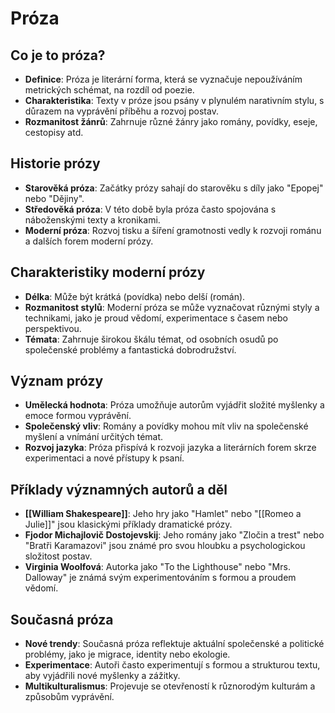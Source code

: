 # Próza
## Co je to próza?
- **Definice**: Próza je literární forma, která se vyznačuje nepoužíváním metrických schémat, na rozdíl od poezie.
- **Charakteristika**: Texty v próze jsou psány v plynulém narativním stylu, s důrazem na vyprávění příběhu a rozvoj postav.
- **Rozmanitost žánrů**: Zahrnuje různé žánry jako romány, povídky, eseje, cestopisy atd.

## Historie prózy
- **Starověká próza**: Začátky prózy sahají do starověku s díly jako "Epopej" nebo "Dějiny".
- **Středověká próza**: V této době byla próza často spojována s náboženskými texty a kronikami.
- **Moderní próza**: Rozvoj tisku a šíření gramotnosti vedly k rozvoji románu a dalších forem moderní prózy.

## Charakteristiky moderní prózy
- **Délka**: Může být krátká (povídka) nebo delší (román).
- **Rozmanitost stylů**: Moderní próza se může vyznačovat různými styly a technikami, jako je proud vědomí, experimentace s časem nebo perspektivou.
- **Témata**: Zahrnuje širokou škálu témat, od osobních osudů po společenské problémy a fantastická dobrodružství.

## Význam prózy
- **Umělecká hodnota**: Próza umožňuje autorům vyjádřit složité myšlenky a emoce formou vyprávění.
- **Společenský vliv**: Romány a povídky mohou mít vliv na společenské myšlení a vnímání určitých témat.
- **Rozvoj jazyka**: Próza přispívá k rozvoji jazyka a literárních forem skrze experimentaci a nové přístupy k psaní.

## Příklady významných autorů a děl
- **[[William Shakespeare]]**: Jeho hry jako "Hamlet" nebo "[[Romeo a Julie]]" jsou klasickými příklady dramatické prózy.
- **Fjodor Michajlovič Dostojevskij**: Jeho romány jako "Zločin a trest" nebo "Bratři Karamazovi" jsou známé pro svou hloubku a psychologickou složitost postav.
- **Virginia Woolfová**: Autorka jako "To the Lighthouse" nebo "Mrs. Dalloway" je známá svým experimentováním s formou a proudem vědomí.

## Současná próza
- **Nové trendy**: Současná próza reflektuje aktuální společenské a politické problémy, jako je migrace, identity nebo ekologie.
- **Experimentace**: Autoři často experimentují s formou a strukturou textu, aby vyjádřili nové myšlenky a zážitky.
- **Multikulturalismus**: Projevuje se otevřeností k různorodým kulturám a způsobům vyprávění.